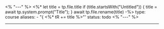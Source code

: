 <% "---" %>
<%*
let title = tp.file.title
if (title.startsWith("Untitled"))
{
title = await tp.system.prompt("Title");
}
await tp.file.rename(title)
-%>
type: course
aliases: - "{ <%* tR += title %>"'
status: todo
<% "---" %>

---

